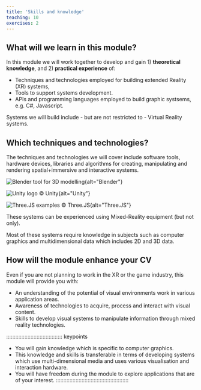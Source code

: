 ```yaml
---
title: 'Skills and knowledge'
teaching: 10
exercises: 2
---
```




## What will we learn in this module?
In this module we will work together to develop and gain 1) **theoretical knowledge**, and 2) **practical experience** of:

- Techniques and technologies employed for building extended Reality (XR) systems,
- Tools to support systems development.
- APIs and programming languages employed to build graphic systsems, e.g. C#, Javascript.

Systems we will build include - but are not restricted to - Virtual Reality systems. 

## Which techniques and technologies?

The techniques and technologies we will cover
include software tools, hardware devices, libraries and  algorithms for 
creating, manipulating and rendering spatial+immersive and interactive 
systems.


![Blender tool for 3D modelling](https://upload.wikimedia.org/wikipedia/commons/8/8e/Blender_2.45_screenshot.jpg){alt="Blender"}

![Unity logo &copy; Unity](https://upload.wikimedia.org/wikipedia/commons/c/c4/Unity_2021.svg){alt="Unity"}

![Three.JS examples &copy; Three.JS](https://upload.wikimedia.org/wikipedia/commons/3/3e/Three.js-code-example.jpg){alt="Three.JS"}

These systems can be experienced using Mixed-Reality equipment (but not only).

Most of these systems require knowledge in subjects such as 
computer graphics and multidimensional data which includes
2D and 3D data.


## How will the module enhance your CV

Even if you are not planning to work in the XR or the game industry, this module will provide you with:

- An understanding of the potential of visual environments work in various application areas.
- Awareness of technologies to acquire, process and interact with visual content.
- Skills to develop visual systems to manipulate information through mixed reality technologies.




 
::::::::::::::::::::::::::::::::::::: keypoints 

- You will gain knowledge which is specific to computer
graphics.
- This knowledge and skills is transferable in terms of developing
systems which use multi-dimensional media and uses various visualisation
and interaction hardware.
- You will have freedom during the module to explore applications that are of your interest.
::::::::::::::::::::::::::::::::::::::::::::::::



